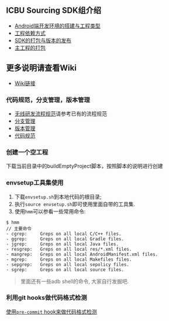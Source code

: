 

ICBU Sourcing SDK组介绍
--------------
* [Android端开发环境的搭建与工程类型](http://gitlab.alibaba-inc.com/SourcingAndroidSDK/env_build/wikis/main_project_setup_development_env)
* [工程依赖方式](http://gitlab.alibaba-inc.com/SourcingAndroidSDK/env_build/wikis/main_project_setup_development_dependency)
* [SDK的打包与版本的发布](http://gitlab.alibaba-inc.com/SourcingAndroidSDK/env_build/wikis/main_project_setup_development_sdkpub)
* [主工程的打包](http://gitlab.alibaba-inc.com/SourcingAndroidSDK/env_build/wikis/main_project_mtl_publish)   


## 更多说明请查看Wiki
* [Wiki链接](http://gitlab.alibaba-inc.com/SourcingAndroidSDK/env_build/wikis/home)

### 代码规范，分支管理，版本管理
* [无线研发流程规范](http://docs.alibaba-inc.com:8090/pages/viewpage.action?pageId=199690040)请参考已有的流程规范    
* [分支管理](http://gitlab.alibaba-inc.com/SourcingAndroidSDK/env_build/wikis/specification/spec_branch_manager_v1)
* [版本管理](http://gitlab.alibaba-inc.com/SourcingAndroidSDK/env_build/wikis/specification/spec_version_manager_v1)
* [代码规范](http://gitlab.alibaba-inc.com/SourcingAndroidSDK/env_build/wikis/specification/spec_coding_spec_v1)


### 创建一个空工程   
下载当前目录中的buildEmptyProject脚本，按照脚本的说明进行创建  

### envsetup工具集使用

1. 下载`envsetup.sh`到本地代码的根目录;
2. 执行`source envsetup.sh`即可使用里面自带的工具集.
3. 使用`hmm`可以参看一些常用命令:

```
$ hmm
// 主要命令
- cgrep:     Greps on all local C/C++ files.
- ggrep:     Greps on all local Gradle files.
- jgrep:     Greps on all local Java files.
- resgrep:   Greps on all local res/*.xml files.
- mangrep:   Greps on all local AndroidManifest.xml files.
- mgrep:     Greps on all local Makefiles files.
- sepgrep:   Greps on all local sepolicy files.
- sgrep:     Greps on all local source files.
```

> 里面还有一些adb shell的命令, 大家自行发掘吧.

### 利用git hooks做代码格式检测

[使用`pre-commit` hook来做代码格式检测](http://gitlab.alibaba-inc.com/bianyue.lmj/git-templates)


